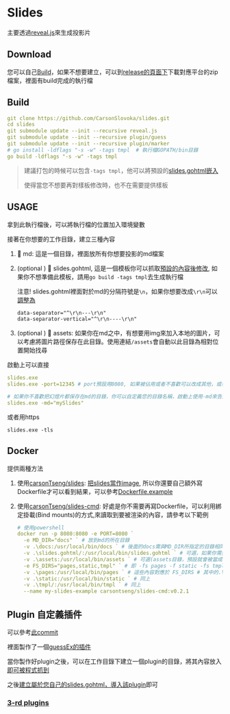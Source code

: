 # Slides

主要透過[reveal.js](https://github.com/hakimel/reveal.js)來生成投影片

## Download

您可以自己[Build](#build)，如果不想要建立，可以到[release的頁面下](https://github.com/CarsonSlovoka/slides/releases)下載對應平台的zip檔案，裡面有build完成的執行檔

## Build

```yaml
git clone https://github.com/CarsonSlovoka/slides.git
cd slides
git submodule update --init --recursive reveal.js
git submodule update --init --recursive plugin/guess
git submodule update --init --recursive plugin/marker
# go install -ldflags "-s -w" -tags tmpl  # 執行檔GOPATH/bin目錄
go build -ldflags "-s -w" -tags tmpl
```

> 建議打包的時候可以包含`-tags tmpl`，他可以將預設的[slides.gohtml](slides.gohtml)[嵌入](embed_tmpl.go)
>
> 使得當您不想要再對樣板修改時，也不在需要提供樣板

## USAGE

拿到此執行檔後，可以將執行檔的位置加入環境變數

接著在你想要的工作目錄，建立三種內容

1. 📂 md: 這是一個目錄，裡面放所有你想要投影的md檔案
2. (optional ) 📜 slides.gohtml, 這是一個模板你可以抓取[預設的內容後修改](slides.gohtml), 如果你不想準備此模板，請用`go build -tags tmpl`去生成執行檔

    注意! slides.gohtml裡面對於md的分隔符號是`\n`，如果你想要改成`\r\n`可以[調整為](https://github.com/CarsonSlovoka/slides/blob/84bcf2f776ffc87d4d96f051ad3a2da856b43123/slides.gohtml#L16-L17)

    ```html
    data-separator="^\r\n---\r\n"
    data-separator-vertical="^\r\n----\r\n"
    ```


3. (optional ) 📂 assets: 如果你在md之中，有想要用img來加入本地的圖片，可以考慮將圖片路徑保存在此目錄。使用連結`/assets`會自動以此目錄為相對位置開始找尋

啟動上可以直接
```yaml
slides.exe
slides.exe -port=12345 # port預設用8080, 如果被佔用或者不喜歡可以改成其他，或者指定為0會自動抓取

# 如果你不喜歡把幻燈片都保存在md的目錄，你可以自定義您的目錄名稱，啟動上使用-md來告知
slides.exe -md="mySlides"
```

或者用https

```
slides.exe -tls
```

## Docker

提供兩種方法

1. 使用[carsonTseng/slides](https://hub.docker.com/layers/carsontseng/slides/v0.2.0/images/sha256-99243e1e2dbc0ec22ad8e1b849cbdc6340ca51f80b7dbe2d4444f3a70693fc3d): [把slides當作image](https://github.com/CarsonSlovoka/slides/blob/b5166bdd88e1af3a89651e399a744f6c807dc2f9/docker/Dockerfile.example#L10), 所以你還要自己額外寫Dockerfile才可以看到結果，可以參考[Dockerfile.example](docker/Dockerfile.example)
2. 使用[carsonTseng/slides-cmd](https://hub.docker.com/repository/docker/carsontseng/slides-cmd/general): 好處是你不需要再寫Dockerfile，可以利用綁定掛載(Bind mounts)的方式,來讀取到要被渲染的內容，請參考以下範例

    ```yaml
    # 使用powershell
    docker run -p 8080:8080 -e PORT=8080 `
      -e MD_DIR="docs" ` # 放到md的所在目錄
      -v .\docs:/usr/local/bin/docs ` # 後面的docs需與MD_DIR所指定的目錄相同
      -v .\slides.gohtml/:/usr/local/bin/slides.gohtml ` # 可選，如果你需要自定義slides.gohtml也可以告知
      -v .\assets:/usr/local/bin/assets ` # 可選(assets目錄，預設就會被當成fs，不需要再加到FS_DIRS去)
      -e FS_DIRS="pages,static,tmpl" ` # 即 -fs pages -f static -fs tmpl
      -v .\pages:/usr/local/bin/pages ` # 這些內容對應於 FS_DIRS # 其中的.\docs應該於您目前的工作目錄中能找到
      -v .\static:/usr/local/bin/static ` # 同上
      -v .\tmpl/:/usr/local/bin/tmpl ` # 同上
      --name my-slides-example carsontseng/slides-cmd:v0.2.1
    ```


## Plugin 自定義插件

可以參考[此commit](https://github.com/CarsonSlovoka/slides/commit/b239af8f9b9ffcf27bbb8b00e46e9f2fb516cf47)

裡面製作了一個[guessEx的插件](https://github.com/CarsonSlovoka/slides/blob/b239af8f9b9ffcf27bbb8b00e46e9f2fb516cf47/plugin/guessEx/guessEx.mjs)

當你製作好plugin之後，可以在工作目錄下建立一個plugin的目錄，將其內容放入[即可被程式抓到](https://github.com/CarsonSlovoka/slides/blob/68d94531130c50deb653260bcb094f11cf03071b/main.go#L212)

之後[建立屬於您自己的slides.gohtml，導入該plugin](https://github.com/CarsonSlovoka/slides/blob/68d94531130c50deb653260bcb094f11cf03071b/slides.gohtml#L47)即可

### [3-rd plugins](https://github.com/hakimel/reveal.js/wiki/Plugins,-Tools-and-Hardware)

